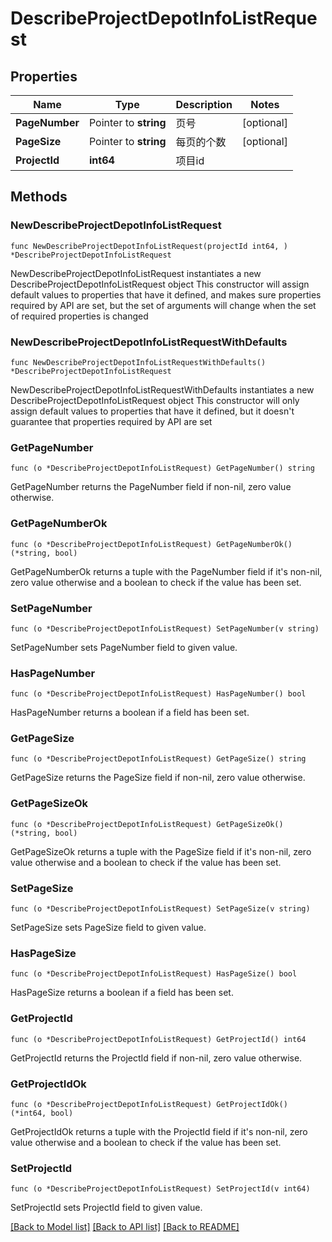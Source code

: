 # DescribeProjectDepotInfoListRequest

## Properties

Name | Type | Description | Notes
------------ | ------------- | ------------- | -------------
**PageNumber** | Pointer to **string** | 页号 | [optional] 
**PageSize** | Pointer to **string** | 每页的个数 | [optional] 
**ProjectId** | **int64** | 项目id | 

## Methods

### NewDescribeProjectDepotInfoListRequest

`func NewDescribeProjectDepotInfoListRequest(projectId int64, ) *DescribeProjectDepotInfoListRequest`

NewDescribeProjectDepotInfoListRequest instantiates a new DescribeProjectDepotInfoListRequest object
This constructor will assign default values to properties that have it defined,
and makes sure properties required by API are set, but the set of arguments
will change when the set of required properties is changed

### NewDescribeProjectDepotInfoListRequestWithDefaults

`func NewDescribeProjectDepotInfoListRequestWithDefaults() *DescribeProjectDepotInfoListRequest`

NewDescribeProjectDepotInfoListRequestWithDefaults instantiates a new DescribeProjectDepotInfoListRequest object
This constructor will only assign default values to properties that have it defined,
but it doesn't guarantee that properties required by API are set

### GetPageNumber

`func (o *DescribeProjectDepotInfoListRequest) GetPageNumber() string`

GetPageNumber returns the PageNumber field if non-nil, zero value otherwise.

### GetPageNumberOk

`func (o *DescribeProjectDepotInfoListRequest) GetPageNumberOk() (*string, bool)`

GetPageNumberOk returns a tuple with the PageNumber field if it's non-nil, zero value otherwise
and a boolean to check if the value has been set.

### SetPageNumber

`func (o *DescribeProjectDepotInfoListRequest) SetPageNumber(v string)`

SetPageNumber sets PageNumber field to given value.

### HasPageNumber

`func (o *DescribeProjectDepotInfoListRequest) HasPageNumber() bool`

HasPageNumber returns a boolean if a field has been set.

### GetPageSize

`func (o *DescribeProjectDepotInfoListRequest) GetPageSize() string`

GetPageSize returns the PageSize field if non-nil, zero value otherwise.

### GetPageSizeOk

`func (o *DescribeProjectDepotInfoListRequest) GetPageSizeOk() (*string, bool)`

GetPageSizeOk returns a tuple with the PageSize field if it's non-nil, zero value otherwise
and a boolean to check if the value has been set.

### SetPageSize

`func (o *DescribeProjectDepotInfoListRequest) SetPageSize(v string)`

SetPageSize sets PageSize field to given value.

### HasPageSize

`func (o *DescribeProjectDepotInfoListRequest) HasPageSize() bool`

HasPageSize returns a boolean if a field has been set.

### GetProjectId

`func (o *DescribeProjectDepotInfoListRequest) GetProjectId() int64`

GetProjectId returns the ProjectId field if non-nil, zero value otherwise.

### GetProjectIdOk

`func (o *DescribeProjectDepotInfoListRequest) GetProjectIdOk() (*int64, bool)`

GetProjectIdOk returns a tuple with the ProjectId field if it's non-nil, zero value otherwise
and a boolean to check if the value has been set.

### SetProjectId

`func (o *DescribeProjectDepotInfoListRequest) SetProjectId(v int64)`

SetProjectId sets ProjectId field to given value.



[[Back to Model list]](../README.md#documentation-for-models) [[Back to API list]](../README.md#documentation-for-api-endpoints) [[Back to README]](../README.md)


